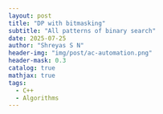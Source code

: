 ```yaml
---
layout: post
title: "DP with bitmasking"
subtitle: "All patterns of binary search"
date: 2025-07-25
author: "Shreyas S N"
header-img: "img/post/ac-automation.png"
header-mask: 0.3
catalog: true
mathjax: true
tags:
  - C++
  - Algorithms
---
```

